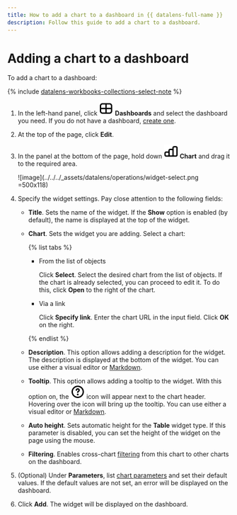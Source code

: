 ```yaml
---
title: How to add a chart to a dashboard in {{ datalens-full-name }}
description: Follow this guide to add a chart to a dashboard.
---
```


# Adding a chart to a dashboard

To add a chart to a dashboard:


{% include [datalens-workbooks-collections-select-note](../../../_includes/datalens/operations/datalens-workbooks-collections-select-note.md) %}


1. In the left-hand panel, click ![image](../../../_assets/console-icons/layout-cells-large.svg) **Dashboards** and select the dashboard you need. If you do not have a dashboard, [create one](create.md).
1. At the top of the page, click **Edit**.
1. In the panel at the bottom of the page, hold down ![image](../../../_assets/console-icons/chart-column.svg) **Chart** and drag it to the required area.

   ![image](../../../_assets/datalens/operations/widget-select.png =500x118)

1. Specify the widget settings. Pay close attention to the following fields:

   * **Title**. Sets the name of the widget. If the **Show** option is enabled (by default), the name is displayed at the top of the widget.
   * **Chart**. Sets the widget you are adding. Select a chart: 

     {% list tabs %}

     - From the list of objects

       Click **Select**. Select the desired chart from the list of objects. If the chart is already selected, you can proceed to edit it. To do this, click **Open** to the right of the chart.

     - Via a link

       Click **Specify link**. Enter the chart URL in the input field. Click **OK** on the right.


     {% endlist %}

   * **Description**. This option allows adding a description for the widget. The description is displayed at the bottom of the widget. You can use either a visual editor or [Markdown](../../dashboard/markdown.md).
   * **Tooltip**. This option allows adding a tooltip to the widget. With this option on, the ![image](../../../_assets/console-icons/circle-question.svg) icon will appear next to the chart header. Hovering over the icon will bring up the tooltip. You can use either a visual editor or [Markdown](../../dashboard/markdown.md).
   * **Auto height**. Sets automatic height for the **Table** widget type. If this parameter is disabled, you can set the height of the widget on the page using the mouse.
   * **Filtering**. Enables cross-chart [filtering](../../dashboard/chart-chart-filtration.md) from this chart to other charts on the dashboard.

1. (Optional) Under **Parameters**, list [chart parameters](../../dashboard/dashboard_parameters.md#params-chart) and set their default values. If the default values are not set, an error will be displayed on the dashboard.
1. Click **Add**. The widget will be displayed on the dashboard.
